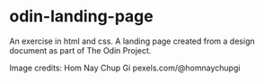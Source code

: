 # odin-landing-page

An exercise in html and css. A landing page created from a design document as part of The Odin Project.

Image credits: Hom Nay Chup Gi pexels.com/@homnaychupgi